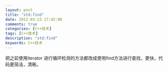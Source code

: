 ```yaml
---
layout: post
title: "std:find"
date: 2012-03-23 17:42:00 
comments: true
categories: [C++技术]
tags: [C++技术]
description: "std:find"
keywords: C++技术
---
```



 把之前使用iterator 进行循环检测的方法都改成使用find方法进行查找，更快，代码更简洁，清晰。


